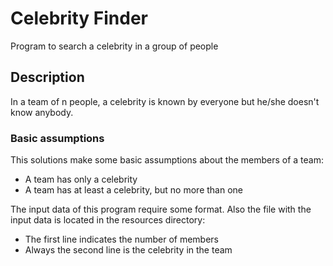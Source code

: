 # Celebrity Finder

Program to search a celebrity in a group of people 

## Description

In a team of n people, a celebrity is known by everyone but he/she doesn't know anybody.

### Basic assumptions

This solutions make some basic assumptions about the members of a team:

* A team has only a celebrity
* A team has at least a celebrity, but no more than one

The input data of this program require some format. Also the file with the input data is located in the 
resources directory:

* The first line indicates the number of members
* Always the second line is the celebrity in the team
